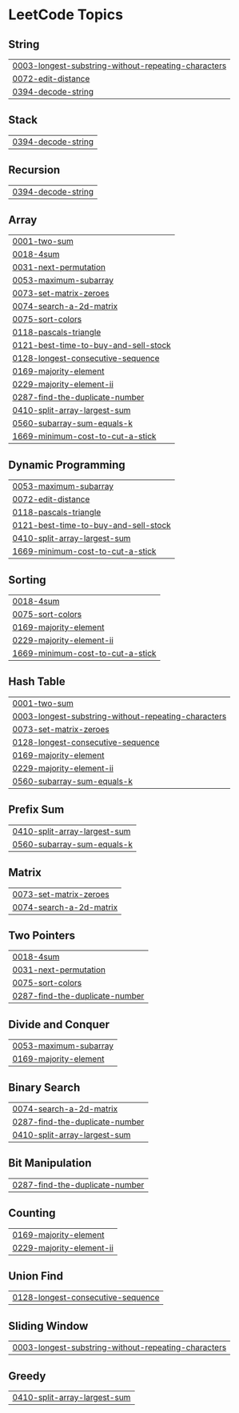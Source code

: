 <!---LeetCode Topics Start-->
# LeetCode Topics
## String
|  |
| ------- |
| [0003-longest-substring-without-repeating-characters](https://github.com/JohnNixon6972/Mastering-DSA/tree/master/0003-longest-substring-without-repeating-characters) |
| [0072-edit-distance](https://github.com/JohnNixon6972/Mastering-DSA/tree/master/0072-edit-distance) |
| [0394-decode-string](https://github.com/JohnNixon6972/Mastering-DSA/tree/master/0394-decode-string) |
## Stack
|  |
| ------- |
| [0394-decode-string](https://github.com/JohnNixon6972/Mastering-DSA/tree/master/0394-decode-string) |
## Recursion
|  |
| ------- |
| [0394-decode-string](https://github.com/JohnNixon6972/Mastering-DSA/tree/master/0394-decode-string) |
## Array
|  |
| ------- |
| [0001-two-sum](https://github.com/JohnNixon6972/Mastering-DSA/tree/master/0001-two-sum) |
| [0018-4sum](https://github.com/JohnNixon6972/Mastering-DSA/tree/master/0018-4sum) |
| [0031-next-permutation](https://github.com/JohnNixon6972/Mastering-DSA/tree/master/0031-next-permutation) |
| [0053-maximum-subarray](https://github.com/JohnNixon6972/Mastering-DSA/tree/master/0053-maximum-subarray) |
| [0073-set-matrix-zeroes](https://github.com/JohnNixon6972/Mastering-DSA/tree/master/0073-set-matrix-zeroes) |
| [0074-search-a-2d-matrix](https://github.com/JohnNixon6972/Mastering-DSA/tree/master/0074-search-a-2d-matrix) |
| [0075-sort-colors](https://github.com/JohnNixon6972/Mastering-DSA/tree/master/0075-sort-colors) |
| [0118-pascals-triangle](https://github.com/JohnNixon6972/Mastering-DSA/tree/master/0118-pascals-triangle) |
| [0121-best-time-to-buy-and-sell-stock](https://github.com/JohnNixon6972/Mastering-DSA/tree/master/0121-best-time-to-buy-and-sell-stock) |
| [0128-longest-consecutive-sequence](https://github.com/JohnNixon6972/Mastering-DSA/tree/master/0128-longest-consecutive-sequence) |
| [0169-majority-element](https://github.com/JohnNixon6972/Mastering-DSA/tree/master/0169-majority-element) |
| [0229-majority-element-ii](https://github.com/JohnNixon6972/Mastering-DSA/tree/master/0229-majority-element-ii) |
| [0287-find-the-duplicate-number](https://github.com/JohnNixon6972/Mastering-DSA/tree/master/0287-find-the-duplicate-number) |
| [0410-split-array-largest-sum](https://github.com/JohnNixon6972/Mastering-DSA/tree/master/0410-split-array-largest-sum) |
| [0560-subarray-sum-equals-k](https://github.com/JohnNixon6972/Mastering-DSA/tree/master/0560-subarray-sum-equals-k) |
| [1669-minimum-cost-to-cut-a-stick](https://github.com/JohnNixon6972/Mastering-DSA/tree/master/1669-minimum-cost-to-cut-a-stick) |
## Dynamic Programming
|  |
| ------- |
| [0053-maximum-subarray](https://github.com/JohnNixon6972/Mastering-DSA/tree/master/0053-maximum-subarray) |
| [0072-edit-distance](https://github.com/JohnNixon6972/Mastering-DSA/tree/master/0072-edit-distance) |
| [0118-pascals-triangle](https://github.com/JohnNixon6972/Mastering-DSA/tree/master/0118-pascals-triangle) |
| [0121-best-time-to-buy-and-sell-stock](https://github.com/JohnNixon6972/Mastering-DSA/tree/master/0121-best-time-to-buy-and-sell-stock) |
| [0410-split-array-largest-sum](https://github.com/JohnNixon6972/Mastering-DSA/tree/master/0410-split-array-largest-sum) |
| [1669-minimum-cost-to-cut-a-stick](https://github.com/JohnNixon6972/Mastering-DSA/tree/master/1669-minimum-cost-to-cut-a-stick) |
## Sorting
|  |
| ------- |
| [0018-4sum](https://github.com/JohnNixon6972/Mastering-DSA/tree/master/0018-4sum) |
| [0075-sort-colors](https://github.com/JohnNixon6972/Mastering-DSA/tree/master/0075-sort-colors) |
| [0169-majority-element](https://github.com/JohnNixon6972/Mastering-DSA/tree/master/0169-majority-element) |
| [0229-majority-element-ii](https://github.com/JohnNixon6972/Mastering-DSA/tree/master/0229-majority-element-ii) |
| [1669-minimum-cost-to-cut-a-stick](https://github.com/JohnNixon6972/Mastering-DSA/tree/master/1669-minimum-cost-to-cut-a-stick) |
## Hash Table
|  |
| ------- |
| [0001-two-sum](https://github.com/JohnNixon6972/Mastering-DSA/tree/master/0001-two-sum) |
| [0003-longest-substring-without-repeating-characters](https://github.com/JohnNixon6972/Mastering-DSA/tree/master/0003-longest-substring-without-repeating-characters) |
| [0073-set-matrix-zeroes](https://github.com/JohnNixon6972/Mastering-DSA/tree/master/0073-set-matrix-zeroes) |
| [0128-longest-consecutive-sequence](https://github.com/JohnNixon6972/Mastering-DSA/tree/master/0128-longest-consecutive-sequence) |
| [0169-majority-element](https://github.com/JohnNixon6972/Mastering-DSA/tree/master/0169-majority-element) |
| [0229-majority-element-ii](https://github.com/JohnNixon6972/Mastering-DSA/tree/master/0229-majority-element-ii) |
| [0560-subarray-sum-equals-k](https://github.com/JohnNixon6972/Mastering-DSA/tree/master/0560-subarray-sum-equals-k) |
## Prefix Sum
|  |
| ------- |
| [0410-split-array-largest-sum](https://github.com/JohnNixon6972/Mastering-DSA/tree/master/0410-split-array-largest-sum) |
| [0560-subarray-sum-equals-k](https://github.com/JohnNixon6972/Mastering-DSA/tree/master/0560-subarray-sum-equals-k) |
## Matrix
|  |
| ------- |
| [0073-set-matrix-zeroes](https://github.com/JohnNixon6972/Mastering-DSA/tree/master/0073-set-matrix-zeroes) |
| [0074-search-a-2d-matrix](https://github.com/JohnNixon6972/Mastering-DSA/tree/master/0074-search-a-2d-matrix) |
## Two Pointers
|  |
| ------- |
| [0018-4sum](https://github.com/JohnNixon6972/Mastering-DSA/tree/master/0018-4sum) |
| [0031-next-permutation](https://github.com/JohnNixon6972/Mastering-DSA/tree/master/0031-next-permutation) |
| [0075-sort-colors](https://github.com/JohnNixon6972/Mastering-DSA/tree/master/0075-sort-colors) |
| [0287-find-the-duplicate-number](https://github.com/JohnNixon6972/Mastering-DSA/tree/master/0287-find-the-duplicate-number) |
## Divide and Conquer
|  |
| ------- |
| [0053-maximum-subarray](https://github.com/JohnNixon6972/Mastering-DSA/tree/master/0053-maximum-subarray) |
| [0169-majority-element](https://github.com/JohnNixon6972/Mastering-DSA/tree/master/0169-majority-element) |
## Binary Search
|  |
| ------- |
| [0074-search-a-2d-matrix](https://github.com/JohnNixon6972/Mastering-DSA/tree/master/0074-search-a-2d-matrix) |
| [0287-find-the-duplicate-number](https://github.com/JohnNixon6972/Mastering-DSA/tree/master/0287-find-the-duplicate-number) |
| [0410-split-array-largest-sum](https://github.com/JohnNixon6972/Mastering-DSA/tree/master/0410-split-array-largest-sum) |
## Bit Manipulation
|  |
| ------- |
| [0287-find-the-duplicate-number](https://github.com/JohnNixon6972/Mastering-DSA/tree/master/0287-find-the-duplicate-number) |
## Counting
|  |
| ------- |
| [0169-majority-element](https://github.com/JohnNixon6972/Mastering-DSA/tree/master/0169-majority-element) |
| [0229-majority-element-ii](https://github.com/JohnNixon6972/Mastering-DSA/tree/master/0229-majority-element-ii) |
## Union Find
|  |
| ------- |
| [0128-longest-consecutive-sequence](https://github.com/JohnNixon6972/Mastering-DSA/tree/master/0128-longest-consecutive-sequence) |
## Sliding Window
|  |
| ------- |
| [0003-longest-substring-without-repeating-characters](https://github.com/JohnNixon6972/Mastering-DSA/tree/master/0003-longest-substring-without-repeating-characters) |
## Greedy
|  |
| ------- |
| [0410-split-array-largest-sum](https://github.com/JohnNixon6972/Mastering-DSA/tree/master/0410-split-array-largest-sum) |
<!---LeetCode Topics End-->
